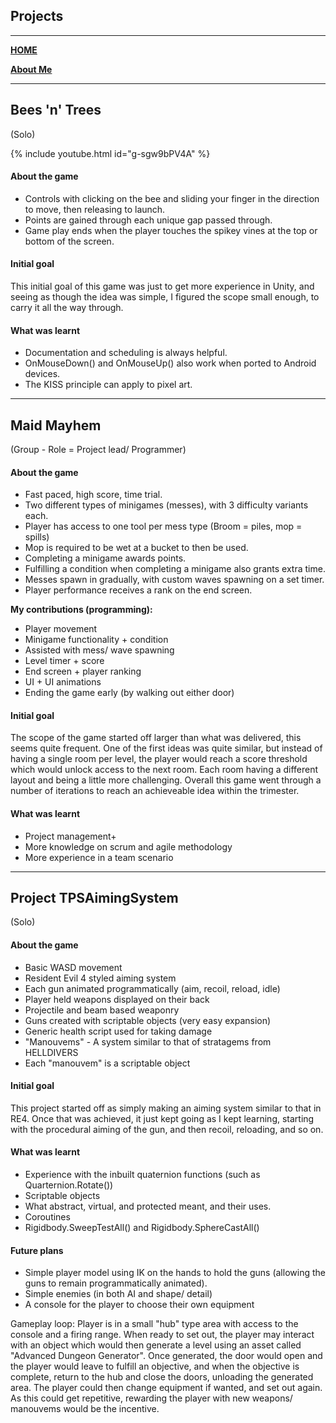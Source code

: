 ## **Projects**
---
[__HOME__](https://kronedev22.github.io)

[__About Me__](https://kronedev22.github.io/AboutMe/)

---

## **Bees 'n' Trees**
(Solo)

{% include youtube.html id="g-sgw9bPV4A" %}

#### **About the game**
- Controls with clicking on the bee and sliding your finger in the direction to move, then releasing to launch.
- Points are gained through each unique gap passed through.
- Game play ends when the player touches the spikey vines at the top or bottom of the screen.

#### **Initial goal**
This initial goal of this game was just to get more experience in Unity, and seeing as though the idea was simple, I figured the scope small enough, to carry it all the way through.

#### **What was learnt**
- Documentation and scheduling is always helpful.
- OnMouseDown() and OnMouseUp() also work when ported to Android devices.
- The KISS principle can apply to pixel art.

--- 

## **Maid Mayhem**
(Group - Role = Project lead/ Programmer)

#### **About the game**
- Fast paced, high score, time trial.
- Two different types of minigames (messes), with 3 difficulty variants each.
- Player has access to one tool per mess type (Broom = piles, mop = spills)
- Mop is required to be wet at a bucket to then be used.
- Completing a minigame awards points.
- Fulfilling a condition when completing a minigame also grants extra time.
- Messes spawn in gradually, with custom waves spawning on a set timer.
- Player performance receives a rank on the end screen.

**My contributions (programming):**
- Player movement
- Minigame functionality + condition
- Assisted with mess/ wave spawning
- Level timer + score
- End screen + player ranking
- UI + UI animations
- Ending the game early (by walking out either door)

#### **Initial goal**
The scope of the game started off larger than what was delivered, this seems quite frequent. 
One of the first ideas was quite similar, but instead of having a single room per level, the player would reach a score threshold which would unlock access to the next room.
Each room having a different layout and being a little more challenging. Overall this game went through a number of iterations to reach an achieveable idea within the trimester.

#### **What was learnt**
- Project management+
- More knowledge on scrum and agile methodology
- More experience in a team scenario

---

## **Project TPSAimingSystem**
(Solo)

#### **About the game**
- Basic WASD movement
- Resident Evil 4 styled aiming system
- Each gun animated programmatically (aim, recoil, reload, idle)
- Player held weapons displayed on their back
- Projectile and beam based weaponry
- Guns created with scriptable objects (very easy expansion)
- Generic health script used for taking damage
- "Manouvems" - A system similar to that of stratagems from HELLDIVERS
- Each "manouvem" is a scriptable object

#### **Initial goal**
This project started off as simply making an aiming system similar to that in RE4. 
Once that was achieved, it just kept going as I kept learning, starting with the procedural aiming of the gun, and then recoil, reloading, and so on.

#### **What was learnt**
- Experience with the inbuilt quaternion functions (such as Quarternion.Rotate())
- Scriptable objects
- What abstract, virtual, and protected meant, and their uses.
- Coroutines
- Rigidbody.SweepTestAll() and Rigidbody.SphereCastAll()

#### **Future plans**
- Simple player model using IK on the hands to hold the guns (allowing the guns to remain programmatically animated).
- Simple enemies (in both AI and shape/ detail)
- A console for the player to choose their own equipment

Gameplay loop: Player is in a small "hub" type area with access to the console and a firing range.
When ready to set out, the player may interact with an object which would then generate a level using an asset called "Advanced Dungeon Generator".
Once generated, the door would open and the player would leave to fulfill an objective, and when the objective is complete, return to the hub and close the doors, unloading the generated area.
The player could then change equipment if wanted, and set out again.
As this could get repetitive, rewarding the player with new weapons/ manouvems would be the incentive.
